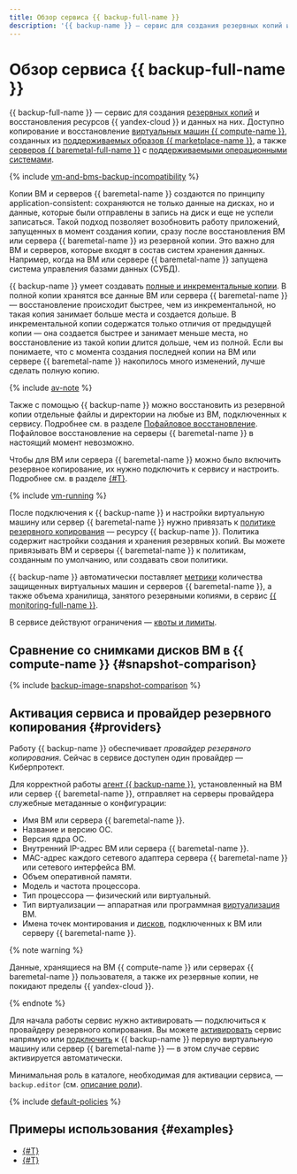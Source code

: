 ```yaml
---
title: Обзор сервиса {{ backup-full-name }}
description: '{{ backup-name }} — сервис для создания резервных копий и восстановления ресурсов {{ yandex-cloud }} и данных на них.'
---
```


# Обзор сервиса {{ backup-full-name }}


{{ backup-full-name }} — сервис для создания [резервных копий](../../glossary/backup.md) и восстановления ресурсов {{ yandex-cloud }} и данных на них. Доступно копирование и восстановление [виртуальных машин {{ compute-name }}](../../compute/concepts/vm.md), созданных из [поддерживаемых образов {{ marketplace-name }}](vm-connection.md#os), а также [серверов {{ baremetal-full-name }}](../../baremetal/concepts/servers.md) с [поддерживаемыми операционными системами](vm-connection.md#self-install).

{% include [vm-and-bms-backup-incompatibility](../../_includes/backup/vm-and-bms-backup-incompatibility.md) %}

Копии ВМ и серверов {{ baremetal-name }} создаются по принципу application-consistent: сохраняются не только данные на дисках, но и данные, которые были отправлены в запись на диск и еще не успели записаться. Такой подход позволяет возобновить работу приложений, запущенных в момент создания копии, сразу после восстановления ВМ или сервера {{ baremetal-name }} из резервной копии. Это важно для ВМ и серверов, которые входят в состав систем хранения данных. Например, когда на ВМ или сервере {{ baremetal-name }} запущена система управления базами данных (СУБД).

{{ backup-name }} умеет создавать [полные и инкрементальные копии](backup.md#types). В полной копии хранятся все данные ВМ или сервера {{ baremetal-name }} — восстановление происходит быстрее, чем из инкрементальной, но такая копия занимает больше места и создается дольше. В инкрементальной копии содержатся только отличия от предыдущей копии — она создается быстрее и занимает меньше места, но восстановление из такой копии длится дольше, чем из полной. Если вы понимаете, что с момента создания последней копии на ВМ или сервере {{ baremetal-name }} накопилось много изменений, лучше сделать полную копию.

{% include [av-note](../../_includes/backup/av-note.md) %}

Также с помощью {{ backup-name }} можно восстановить из резервной копии отдельные файлы и директории на любые из ВМ, подключенных к сервису. Подробнее см. в разделе [Пофайловое восстановление](backup.md#file-by-file). Пофайловое восстановление на серверы {{ baremetal-name }} в настоящий момент невозможно.

Чтобы для ВМ или сервера {{ baremetal-name }} можно было включить резервное копирование, их нужно подключить к сервису и настроить. Подробнее см. в разделе [{#T}](vm-connection.md).

{% include [vm-running](../../_includes/backup/vm-running.md) %}

После подключения к {{ backup-name }} и настройки виртуальную машину или сервер {{ baremetal-name }} нужно привязать к [политике резервного копирования](policy.md) — ресурсу {{ backup-name }}. Политика содержит настройки создания и хранения резервных копий. Вы можете привязывать ВМ и серверы {{ baremetal-name }} к политикам, созданным по умолчанию, или создавать свои политики.

{{ backup-name }} автоматически поставляет [метрики](../metrics.md) количества защищенных виртуальных машин и серверов {{ baremetal-name }}, а также объема хранилища, занятого резервными копиями, в сервис [{{ monitoring-full-name }}](../../monitoring/index.yaml).

В сервисе действуют ограничения — [квоты и лимиты](limits.md).

## Сравнение со снимками дисков ВМ в {{ compute-name }} {#snapshot-comparison}

{% include [backup-image-snapshot-comparison](../../_includes/backup-image-snapshot-comparison.md) %}

## Активация сервиса и провайдер резервного копирования {#providers}

Работу {{ backup-name }} обеспечивает _провайдер резервного копирования_. Сейчас в сервисе доступен один провайдер — Киберпротект.

Для корректной работы [агент {{ backup-name }}](agent.md), установленный на ВМ или сервер {{ baremetal-name }}, отправляет на серверы провайдера служебные метаданные о конфигурации:

* Имя ВМ или сервера {{ baremetal-name }}.
* Название и версию ОС.
* Версия ядра ОС.
* Внутренний IP-адрес ВМ или сервера {{ baremetal-name }}.
* MAC-адрес каждого сетевого адаптера сервера {{ baremetal-name }} или сетевого интерфейса ВМ.
* Объем оперативной памяти.
* Модель и частота процессора.
* Тип процессора — физический или виртуальный.
* Тип виртуализации — аппаратная или программная [виртуализация](../../glossary/virtualization.md#kak-rabotaet-virtualizaciya) ВМ.
* Имена точек монтирования и [дисков](../../compute/concepts/disk.md), подключенных к ВМ или серверу {{ baremetal-name }}.

{% note warning %}

Данные, хранящиеся на ВМ {{ compute-name }} или серверах {{ baremetal-name }} пользователя, а также их резервные копии, не покидают пределы {{ yandex-cloud }}.

{% endnote %}

Для начала работы сервис нужно активировать — подключиться к провайдеру резервного копирования. Вы можете [активировать](../operations/activate-service.md) сервис напрямую или [подключить](vm-connection.md) к {{ backup-name }} первую виртуальную машину или сервер {{ baremetal-name }} — в этом случае сервис активируется автоматически.

Минимальная роль в каталоге, необходимая для активации сервиса, — `backup.editor` (см. [описание роли](../security/index.md#backup-editor)).

{% include [default-policies](../../_includes/backup/default-policies.md) %}


## Примеры использования {#examples}

* [{#T}](../tutorials/backup-baremetal.md)
* [{#T}](../tutorials/vm-with-backup-policy/index.md)
